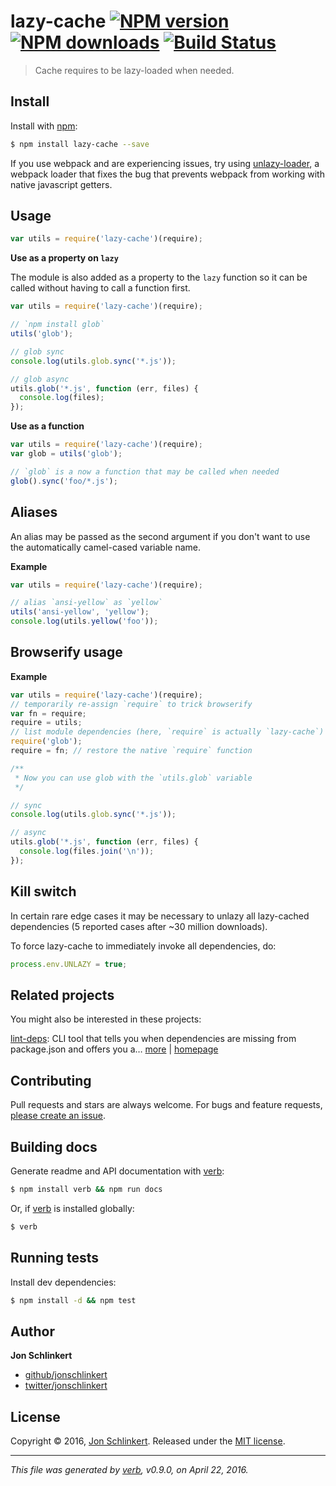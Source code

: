 # lazy-cache [![NPM version](https://img.shields.io/npm/v/lazy-cache.svg?style=flat)](https://www.npmjs.com/package/lazy-cache) [![NPM downloads](https://img.shields.io/npm/dm/lazy-cache.svg?style=flat)](https://npmjs.org/package/lazy-cache) [![Build Status](https://img.shields.io/travis/jonschlinkert/lazy-cache.svg?style=flat)](https://travis-ci.org/jonschlinkert/lazy-cache)

> Cache requires to be lazy-loaded when needed.














<extoc></extoc>

## Install

Install with [npm](https://www.npmjs.com/):

```sh
$ npm install lazy-cache --save
```

If you use webpack and are experiencing issues, try using [unlazy-loader](https://github.com/doowb/unlazy-loader), a webpack loader that fixes the bug that prevents webpack from working with native javascript getters.

## Usage

```js
var utils = require('lazy-cache')(require);
```

**Use as a property on `lazy`**

The module is also added as a property to the `lazy` function
so it can be called without having to call a function first.

```js
var utils = require('lazy-cache')(require);

// `npm install glob`
utils('glob');

// glob sync
console.log(utils.glob.sync('*.js'));

// glob async
utils.glob('*.js', function (err, files) {
  console.log(files);
});
```

**Use as a function**

```js
var utils = require('lazy-cache')(require);
var glob = utils('glob');

// `glob` is a now a function that may be called when needed
glob().sync('foo/*.js');
```

## Aliases

An alias may be passed as the second argument if you don't want to use the automatically camel-cased variable name.

**Example**

```js
var utils = require('lazy-cache')(require);

// alias `ansi-yellow` as `yellow`
utils('ansi-yellow', 'yellow');
console.log(utils.yellow('foo'));
```

## Browserify usage

**Example**

```js
var utils = require('lazy-cache')(require);
// temporarily re-assign `require` to trick browserify
var fn = require;
require = utils;
// list module dependencies (here, `require` is actually `lazy-cache`)
require('glob');
require = fn; // restore the native `require` function

/**
 * Now you can use glob with the `utils.glob` variable
 */

// sync
console.log(utils.glob.sync('*.js'));

// async
utils.glob('*.js', function (err, files) {
  console.log(files.join('\n'));
});
```

## Kill switch

In certain rare edge cases it may be necessary to unlazy all lazy-cached dependencies (5 reported cases after ~30 million downloads).

To force lazy-cache to immediately invoke all dependencies, do:

```js
process.env.UNLAZY = true;
```

## Related projects

You might also be interested in these projects:

[lint-deps](https://www.npmjs.com/package/lint-deps): CLI tool that tells you when dependencies are missing from package.json and offers you a… [more](https://www.npmjs.com/package/lint-deps) | [homepage](https://github.com/jonschlinkert/lint-deps)

## Contributing

Pull requests and stars are always welcome. For bugs and feature requests, [please create an issue](https://github.com/jonschlinkert/lazy-cache/issues/new).

## Building docs

Generate readme and API documentation with [verb](https://github.com/verbose/verb):

```sh
$ npm install verb && npm run docs
```

Or, if [verb](https://github.com/verbose/verb) is installed globally:

```sh
$ verb
```

## Running tests

Install dev dependencies:

```sh
$ npm install -d && npm test
```

## Author

**Jon Schlinkert**

* [github/jonschlinkert](https://github.com/jonschlinkert)
* [twitter/jonschlinkert](http://twitter.com/jonschlinkert)

## License

Copyright © 2016, [Jon Schlinkert](https://github.com/jonschlinkert).
Released under the [MIT license](https://github.com/jonschlinkert/lazy-cache/blob/master/LICENSE).

***

_This file was generated by [verb](https://github.com/verbose/verb), v0.9.0, on April 22, 2016._